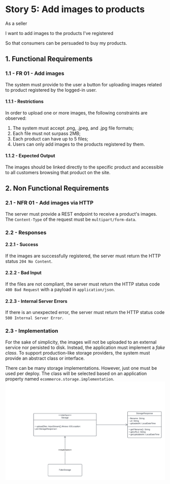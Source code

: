 # Story 5: Add images to products
As a seller 

I want to add images to the products I've registered

So that consumers can be persuaded to buy my products.

## 1. Functional Requirements
### 1.1 - FR 01 - Add images
The system must provide to the user a button for uploading images related to product registered by the
logged-in user.

#### 1.1.1 - Restrictions
In order to upload one or more images, the following constraints are observed:
1. The system must accept .png, .jpeg, and .jpg file formats;
2. Each file must not surpass 2MB;
3. Each product can have up to 5 files;
4. Users can only add images to the products registered by them.

#### 1.1.2 - Expected Output
The images should be linked directly to the specific product and accessible to all customers browsing that product on the site.

## 2. Non Functional Requirements
### 2.1 - NFR 01 - Add images via HTTP
The server must provide a REST endpoint to receive a product's images. The `Content-Type` of the request must be `multipart/form-data`.

### 2.2 - Responses
#### 2.2.1 - Success
If the images are successfully registered, the server must return the HTTP status `204 No Content`.

#### 2.2.2 - Bad Input
If the files are not compliant, the server must return the HTTP status code `400 Bad Request` with a payload in `application/json`.

#### 2.2.3 - Internal Server Errors
If there is an unexpected error, the server must return the HTTP status code `500 Internal Server Error`.

### 2.3 - Implementation
For the sake of simplicity, the images will not be uploaded to an external service nor persisted to disk. Instead, the application must implement
a _fake class_. To support production-like storage providers, the system must provide an abstract class or interface. 

There can be many storage implementations. However, just one must be used per deploy. The class will be selected based on an application property named `ecommerce.storage.implementation`.
![](../assets/stories/005_rnf_2.3.png)
